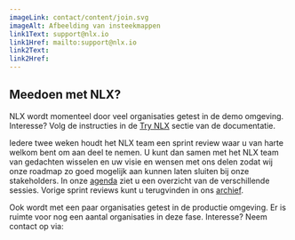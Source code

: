 ```yaml
---
imageLink: contact/content/join.svg
imageAlt: Afbeelding van insteekmappen
link1Text: support@nlx.io
link1Href: mailto:support@nlx.io
link2Text:
link2Href:
---
```


## Meedoen met NLX?

NLX wordt momenteel door veel organisaties getest in de demo omgeving. Interesse? Volg de instructies in de <a href="https://docs.nlx.io/try-nlx/introduction" target="_blank">Try NLX</a> sectie van de documentatie. 

Iedere twee weken houdt het NLX team een sprint review waar u van harte welkom bent om aan deel te nemen. U kunt dan samen met het NLX team van gedachten wisselen en uw visie en wensen met ons delen zodat wij onze roadmap zo goed mogelijk aan kunnen laten sluiten bij onze stakeholders. In onze <a href="https://commonground.nl/groups/view/7edd07a0-1f96-4bba-967f-ac72347f63ef/team-core-components/events" target="_blank">agenda</a> ziet u een overzicht van de verschillende sessies. Vorige sprint reviews kunt u terugvinden in ons <a href=" https://commonground.nl/groups/view/7edd07a0-1f96-4bba-967f-ac72347f63ef/team-core-components/files/e1013d93-75f6-4b6f-a52e-ea594f421c40" target="_blank">archief</a>.

Ook wordt met een paar organisaties getest in de productie omgeving. Er is ruimte voor nog een aantal organisaties in deze fase. Interesse? Neem contact op via:



